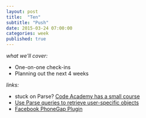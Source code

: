 ```yaml
---
layout: post
title:  "Ten"
subtitle: "Push"
date: 2015-03-24 07:00:00
categories: week
published: true
---
```


*what we'll cover:*

- One-on-one check-ins
- Planning out the next 4 weeks

*links:*

- stuck on Parse? [Code Academy has a small course](http://www.codecademy.com/en/tracks/parse)
- [Use Parse queries to retrieve user-specific objects](https://parse.com/docs/js_guide#queries)
- [Facebook PhoneGap Plugin](https://github.com/Wizcorp/phonegap-facebook-plugin)